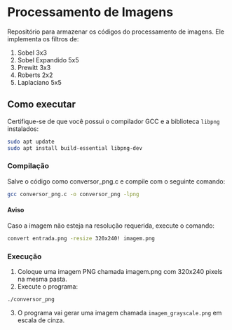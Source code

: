 # Processamento de Imagens

Repositório para armazenar os códigos do processamento de imagens. Ele implementa os filtros de:

1. Sobel 3x3
2. Sobel Expandido 5x5
3. Prewitt 3x3
4. Roberts 2x2
5. Laplaciano 5x5

## Como executar

Certifique-se de que você possui o compilador GCC e a biblioteca `libpng` instalados:

```bash
sudo apt update
sudo apt install build-essential libpng-dev
```
### Compilação

Salve o código como conversor_png.c e compile com o seguinte comando:

```bash
gcc conversor_png.c -o conversor_png -lpng
```
#### Aviso

Caso a imagem não esteja na resolução requerida, execute o comando: 

```bash
convert entrada.png -resize 320x240! imagem.png
```
### Execução

1. Coloque uma imagem PNG chamada imagem.png com 320x240 pixels na mesma pasta.
2. Execute o programa:

```bash
./conversor_png
```
3. O programa vai gerar uma imagem chamada `imagem_grayscale.png` em escala de cinza.
